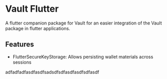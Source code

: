 # Vault Flutter

A flutter companion package for Vault for an easier integration of the Vault package 
in flutter applications.

## Features

- FlutterSecureKeyStorage: Allows persisting wallet materials across sessions

adfadfadfasdfasdfsadsdfsdfasdfasdfsdfasdf